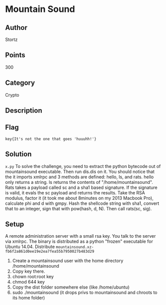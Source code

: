 # Mountain Sound
## Author
Stortz
## Points
300
## Category
Crypto
## Description

## Flag
`key{It's not the one that goes 'huuuhh!'}`
## Solution
`x.py`
To solve the challenge, you need to extract the python bytecode out of mountainsound executable. Then run dis.dis on it.
You should notice that the it imports xmlrpc and 3 methods are defined: hello, ls, and rats. hello only returns a string. ls returns the contents of "/home/mountainsound". Rats takes a payload called sc and a sha1 based signature. If the signature is valid, it evals the sc payload and returns the results.
Take the RSA modulus, factor it (it took me about 8minutes on my 2013 Macbook Pro), calculate phi and d with gmpy.
Hash the shellcode string with sha1, convert that to an integer, sign that with pow(hash, d, N). Then call rats(sc, sig).
## Setup
A remote administration server with a small rsa key. You talk to the server via xmlrpc. The binary is distributed as a python "frozen" executable for Ubuntu 14.04.
Distribute `mountainsound.xz-fb6f2a861d0ee19e2ea7fea55b7950027b483d29`

1. Create a mountainsound user with the home directory /home/mountainsound
2. Copy key there.
3. chown root:root key
4. chmod 644 key
5. Copy the dist folder somewhere else (like /home/ubuntu)
6. sudo ./mountainsound (it drops privs to mountainsound and chroots to its home folder)
